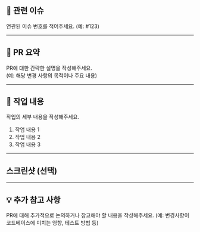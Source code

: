 ## 🔗 관련 이슈

연관된 이슈 번호를 적어주세요. (예: #123)

---

## 📌 PR 요약

PR에 대한 간략한 설명을 작성해주세요.  
(예: 해당 변경 사항의 목적이나 주요 내용)

---

## 📑 작업 내용

작업의 세부 내용을 작성해주세요.
1. 작업 내용 1
2. 작업 내용 2
3. 작업 내용 3

---

## 스크린샷 (선택)


---

## 💡 추가 참고 사항

PR에 대해 추가적으로 논의하거나 참고해야 할 내용을 작성해주세요.
(예: 변경사항이 코드베이스에 미치는 영향, 테스트 방법 등)
